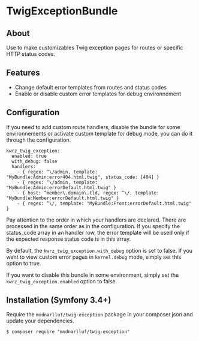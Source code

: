 TwigExceptionBundle
=============


## About

Use to make customizables Twig exception pages for routes or specific HTTP status codes.

## Features

* Change default error templates from routes and status codes
* Enable or disable custom error templates for debug environnement

## Configuration

If you need to add custom route handlers, disable the bundle for some environnements or activate custom template for debug mode, you can do it through the configuration.

    kwrz_twig_exception:
      enabled: true
      with_debug: false
      handlers:
        - { regex: ^\/admin, template: "MyBundle:Admin:error404.html.twig", status_code: [404] }
        - { regex: ^\/admin, template: "MyBundle:Admin:errorDefault.html.twig" }
        - { host: ^member\.domain\.tld, regex: ^\/, template: "MyBundle:Member:errorDefault.html.twig" }
        - { regex: ^\/, template: "MyBundle:Front:errorDefault.html.twig" }

Pay attention to the order in which your handlers are declared. There are processed in the same order as in the configuration. If you specify the status_code array in an handler row, the error template will be used only if the expected response status code is in this array.

By default, the `kwrz_twig_exception.with_debug` option is set to false. If you want to view custom error pages in `kernel.debug` mode, simply set this option to true.

If you want to disable this bundle in some environment, simply set the `kwrz_twig_exception.enabled` option to false.

## Installation (Symfony 3.4+)

Require the `modnarlluf/twig-exception` package in your composer.json and update your dependencies.

    $ composer require "modnarlluf/twig-exception"
